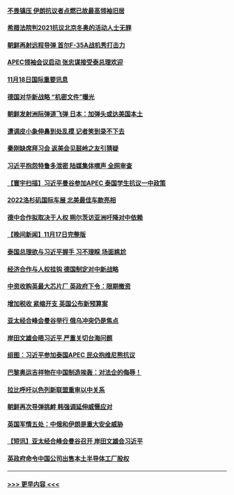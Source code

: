 #### [不畏镇压 伊朗抗议者点燃已故最高领袖旧居](../pages/prog202/a103577785.md?t=11182101) 
#### [希腊法院判2021抗议北京冬奥的活动人士无罪](../pages/prog202/a103577779.md?t=11182101) 
#### [朝鲜再射远程导弹 首尔F-35A战机秀打击力](../pages/prog202/a103576899.md?t=11182101) 
#### [APEC领袖会议启动 张忠谋接受泰总理欢迎](../pages/prog202/a103577754.md?t=11182101) 
#### [11月18日国际重要讯息](../pages/prog202/a103577752.md?t=11182101) 
#### [德国对华新战略 “机密文件”曝光](../pages/prog202/a103577743.md?t=11182101) 
#### [朝鲜发射洲际弹道飞弹 日本：加弹头或达美国本土](../pages/prog202/a103577722.md?t=11182101) 
#### [遭调皮小象伸鼻到处乱摸 记者笑到录不下去](../pages/prog202/a103577658.md?t=11182101) 
#### [秦刚缺席拜习会 返美会见鼓岭之友引猜疑](../pages/prog202/a103577657.md?t=11182101) 
#### [习近平抱怨特鲁多泄密 陆媒集体噤声 全网审查](../pages/prog202/a103577506.md?t=11182101) 
#### [【寰宇扫描】习近平曼谷参加APEC 泰国学生抗议一中政策](../pages/prog202/a103577548.md?t=11182101) 
#### [2022洛杉矶国际车展 北美最佳车款亮相](../pages/prog202/a103577565.md?t=11182101) 
#### [德中合作拟取决于人权 朔尔茨访亚洲吁降对中依赖](../pages/prog202/a103577537.md?t=11182101) 
#### [【晚间新闻】11月17日完整版](../pages/prog202/a103577510.md?t=11182101) 
#### [泰国总理欲与习近平握手 习不理睬 场面尴尬](../pages/prog202/a103577448.md?t=11182101) 
#### [经济合作与人权挂钩 德国制定对中新战略](../pages/prog202/a103577385.md?t=11182101) 
#### [中资收购英最大芯片厂 英政府下令：限期撤资](../pages/prog202/a103577387.md?t=11182101) 
#### [增加税收 紧缩开支 英国公布新预算案](../pages/prog202/a103577384.md?t=11182101) 
#### [亚太经合峰会曼谷举行 俄乌冲突仍是焦点](../pages/prog202/a103577377.md?t=11182101) 
#### [岸田文雄会晤习近平 严重关切台海问题](../pages/prog202/a103577381.md?t=11182101) 
#### [组图：习近平参加泰国APEC 民众抱维尼熊抗议](../pages/prog202/a103577401.md?t=11182101) 
#### [巴黎奥运吉祥物在中国制造挨轰：对法企的侮辱！](../pages/prog202/a103577104.md?t=11182101) 
#### [拉比呼吁以色列新联盟重审以中关系](../pages/prog202/a103577225.md?t=11182101) 
#### [朝鲜再次导弹挑衅 韩强调延伸威慑应对](../pages/prog202/a103577150.md?t=11182101) 
#### [英国军情五处：中俄和伊朗是重大安全威胁](../pages/prog202/a103577148.md?t=11182101) 
#### [【短讯】亚太经合峰会曼谷召开 岸田文雄会习近平](../pages/prog202/a103577146.md?t=11182101) 
#### [英政府命令中国公司出售本土半导体工厂股权](../pages/prog202/a103577173.md?t=11182101) 

----
#### [ >>> 更早内容 <<< ](../indexes/prog202-earlier.md)
